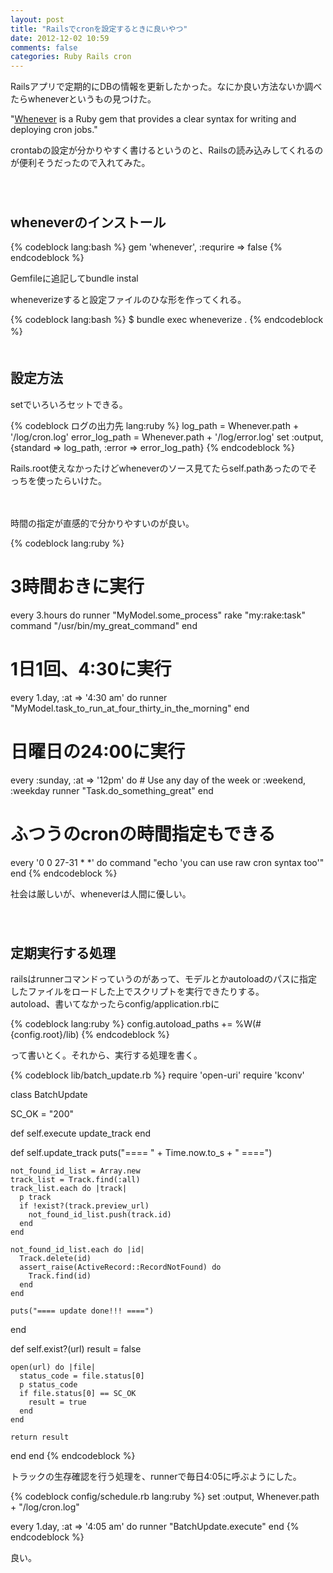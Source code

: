 ```yaml
---
layout: post
title: "Railsでcronを設定するときに良いやつ"
date: 2012-12-02 10:59
comments: false
categories: Ruby Rails cron
---
```


Railsアプリで定期的にDBの情報を更新したかった。なにか良い方法ないか調べたらwheneverというもの見つけた。  

"[Whenever](https://github.com/javan/whenever) is a Ruby gem that provides a clear syntax for writing and deploying cron jobs."  

crontabの設定が分かりやすく書けるというのと、Railsの読み込みしてくれるのが便利そうだったので入れてみた。  
　  
　  
## wheneverのインストール

{% codeblock lang:bash %}
gem 'whenever', :requrire => false
{% endcodeblock %}

Gemfileに追記してbundle instal  

wheneverizeすると設定ファイルのひな形を作ってくれる。  

{% codeblock lang:bash %}
$ bundle exec wheneverize .
{% endcodeblock %}
　  
　  
## 設定方法

setでいろいろセットできる。  

{% codeblock ログの出力先 lang:ruby %}
log_path = Whenever.path + '/log/cron.log'
error_log_path = Whenever.path + '/log/error.log'
set :output, {standard => log_path, :error => error_log_path}
{% endcodeblock %}

Rails.root使えなかったけどwheneverのソース見てたらself.pathあったのでそっちを使ったらいけた。  

　  

時間の指定が直感的で分かりやすいのが良い。  

{% codeblock lang:ruby %}
# 3時間おきに実行
every 3.hours do
  runner "MyModel.some_process"
  rake "my:rake:task"
  command "/usr/bin/my_great_command"
end

# 1日1回、4:30に実行
every 1.day, :at => '4:30 am' do
  runner "MyModel.task_to_run_at_four_thirty_in_the_morning"
end

# 日曜日の24:00に実行
every :sunday, :at => '12pm' do # Use any day of the week or :weekend, :weekday
  runner "Task.do_something_great"
end

# ふつうのcronの時間指定もできる
every '0 0 27-31 * *' do
  command "echo 'you can use raw cron syntax too'"
end
{% endcodeblock %}

社会は厳しいが、wheneverは人間に優しい。  
　  
　  
## 定期実行する処理

railsはrunnerコマンドっていうのがあって、モデルとかautoloadのパスに指定したファイルをロードした上でスクリプトを実行できたりする。  
autoload、書いてなかったらconfig/application.rbに

{% codeblock lang:ruby %}
config.autoload_paths += %W(#{config.root}/lib)
{% endcodeblock %}

って書いとく。それから、実行する処理を書く。  

{% codeblock lib/batch_update.rb %}
require 'open-uri'
require 'kconv'

class BatchUpdate
  
  SC_OK = "200"

  def self.execute
    update_track
  end

  def self.update_track
    puts("==== " + Time.now.to_s + " ====")

    not_found_id_list = Array.new
    track_list = Track.find(:all)
    track_list.each do |track|
      p track
      if !exist?(track.preview_url)
        not_found_id_list.push(track.id)
      end
    end

    not_found_id_list.each do |id|
      Track.delete(id)
      assert_raise(ActiveRecord::RecordNotFound) do
        Track.find(id)
      end
    end

    puts("==== update done!!! ====")
  end

  def self.exist?(url)
    result = false

    open(url) do |file|
      status_code = file.status[0]
      p status_code
      if file.status[0] == SC_OK
        result = true
      end
    end

    return result
  end
end
{% endcodeblock %}

トラックの生存確認を行う処理を、runnerで毎日4:05に呼ぶようにした。  

{% codeblock config/schedule.rb lang:ruby %}
set :output, Whenever.path + "/log/cron.log"

every 1.day, :at => '4:05 am' do
  runner "BatchUpdate.execute"
end
{% endcodeblock %}

良い。  
